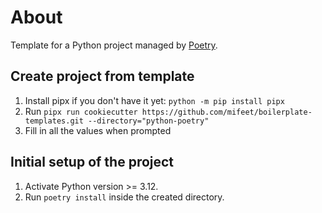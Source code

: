 # About
Template for a Python project managed by [Poetry](https://python-poetry.org/).

## Create project from template
1. Install pipx if you don't have it yet: `python -m pip install pipx`
2. Run `pipx run cookiecutter https://github.com/mifeet/boilerplate-templates.git --directory="python-poetry"`
3. Fill in all the values when prompted

## Initial setup of the project
1. Activate Python version >= 3.12. 
2. Run `poetry install` inside the created directory.
